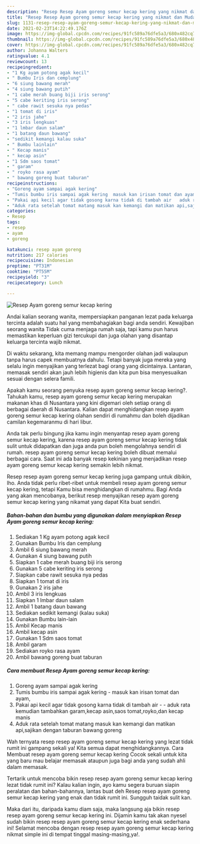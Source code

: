 ```yaml
---
description: "Resep Resep Ayam goreng semur kecap kering yang nikmat dan Mudah Dibuat"
title: "Resep Resep Ayam goreng semur kecap kering yang nikmat dan Mudah Dibuat"
slug: 1131-resep-resep-ayam-goreng-semur-kecap-kering-yang-nikmat-dan-mudah-dibuat
date: 2021-02-23T14:22:49.176Z
image: https://img-global.cpcdn.com/recipes/91fc589a76dfe5a3/680x482cq70/resep-ayam-goreng-semur-kecap-kering-foto-resep-utama.jpg
thumbnail: https://img-global.cpcdn.com/recipes/91fc589a76dfe5a3/680x482cq70/resep-ayam-goreng-semur-kecap-kering-foto-resep-utama.jpg
cover: https://img-global.cpcdn.com/recipes/91fc589a76dfe5a3/680x482cq70/resep-ayam-goreng-semur-kecap-kering-foto-resep-utama.jpg
author: Johanna Walters
ratingvalue: 4.1
reviewcount: 13
recipeingredient:
- "1 Kg ayam potong agak kecil"
- " Bumbu Iris dan cemplung"
- "6 siung bawang merah"
- "4 siung bawang putih"
- "1 cabe merah buang biji iris serong"
- "5 cabe keriting iris serong"
- " cabe rawit sesuka nya pedas"
- "1 tomat di iris"
- "2 iris jahe"
- "3 iris lengkuas"
- "1 lmbar daun salam"
- "1 batang daun bawang"
- "sedikit kemangi kalau suka"
- " Bumbu lainlain"
- " Kecap manis"
- " kecap asin"
- "1 Sdm saos tomat"
- " garam"
- " royko rasa ayam"
- " bawang goreng buat taburan"
recipeinstructions:
- "Goreng ayam sampai agak kering"
- "Tumis bumbu iris sampai agak kering  masuk kan irisan tomat dan ayam,"
- "Pakai api kecil agar tidak gosong karna tidak di tambah air   aduk rata kemudian tambahkan garam,kecap asin,saos tomat,royko,dan kecap manis"
- "Aduk rata setelah tomat matang masuk kan kemangi dan matikan api,sajikan dengan taburan bawang goreng"
categories:
- Resep
tags:
- resep
- ayam
- goreng

katakunci: resep ayam goreng 
nutrition: 217 calories
recipecuisine: Indonesian
preptime: "PT31M"
cooktime: "PT55M"
recipeyield: "3"
recipecategory: Lunch

---
```



![Resep Ayam goreng semur kecap kering](https://img-global.cpcdn.com/recipes/91fc589a76dfe5a3/680x482cq70/resep-ayam-goreng-semur-kecap-kering-foto-resep-utama.jpg)

Andai kalian seorang wanita, mempersiapkan panganan lezat pada keluarga tercinta adalah suatu hal yang membahagiakan bagi anda sendiri. Kewajiban seorang  wanita Tidak cuma menjaga rumah saja, tapi kamu pun harus memastikan keperluan gizi tercukupi dan juga olahan yang disantap keluarga tercinta wajib nikmat.

Di waktu  sekarang, kita memang mampu mengorder olahan jadi walaupun tanpa harus capek membuatnya dahulu. Tetapi banyak juga mereka yang selalu ingin menyajikan yang terlezat bagi orang yang dicintainya. Lantaran, memasak sendiri akan jauh lebih higienis dan kita pun bisa menyesuaikan sesuai dengan selera famili. 



Apakah kamu seorang penyuka resep ayam goreng semur kecap kering?. Tahukah kamu, resep ayam goreng semur kecap kering merupakan makanan khas di Nusantara yang kini digemari oleh setiap orang di berbagai daerah di Nusantara. Kalian dapat menghidangkan resep ayam goreng semur kecap kering olahan sendiri di rumahmu dan boleh dijadikan camilan kegemaranmu di hari libur.

Anda tak perlu bingung jika kamu ingin menyantap resep ayam goreng semur kecap kering, karena resep ayam goreng semur kecap kering tidak sulit untuk didapatkan dan juga anda pun boleh mengolahnya sendiri di rumah. resep ayam goreng semur kecap kering boleh dibuat memalui berbagai cara. Saat ini ada banyak resep kekinian yang menjadikan resep ayam goreng semur kecap kering semakin lebih nikmat.

Resep resep ayam goreng semur kecap kering juga gampang untuk dibikin, lho. Anda tidak perlu ribet-ribet untuk membeli resep ayam goreng semur kecap kering, tetapi Kamu bisa menghidangkan di rumahmu. Bagi Anda yang akan mencobanya, berikut resep menyajikan resep ayam goreng semur kecap kering yang nikamat yang dapat Kita buat sendiri.

<!--inarticleads1-->

##### Bahan-bahan dan bumbu yang digunakan dalam menyiapkan Resep Ayam goreng semur kecap kering:

1. Sediakan 1 Kg ayam potong agak kecil
1. Gunakan  Bumbu Iris dan cemplung
1. Ambil 6 siung bawang merah
1. Gunakan 4 siung bawang putih
1. Siapkan 1 cabe merah buang biji iris serong
1. Gunakan 5 cabe keriting iris serong
1. Siapkan  cabe rawit sesuka nya pedas
1. Siapkan 1 tomat di iris
1. Gunakan 2 iris jahe
1. Ambil 3 iris lengkuas
1. Siapkan 1 lmbar daun salam
1. Ambil 1 batang daun bawang
1. Sediakan sedikit kemangi (kalau suka)
1. Gunakan  Bumbu lain-lain
1. Ambil  Kecap manis
1. Ambil  kecap asin
1. Gunakan 1 Sdm saos tomat
1. Ambil  garam
1. Sediakan  royko rasa ayam
1. Ambil  bawang goreng buat taburan




<!--inarticleads2-->

##### Cara membuat Resep Ayam goreng semur kecap kering:

1. Goreng ayam sampai agak kering
1. Tumis bumbu iris sampai agak kering  - masuk kan irisan tomat dan ayam,
1. Pakai api kecil agar tidak gosong karna tidak di tambah air  -  - aduk rata kemudian tambahkan garam,kecap asin,saos tomat,royko,dan kecap manis
1. Aduk rata setelah tomat matang masuk kan kemangi dan matikan api,sajikan dengan taburan bawang goreng




Wah ternyata resep resep ayam goreng semur kecap kering yang lezat tidak rumit ini gampang sekali ya! Kita semua dapat menghidangkannya. Cara Membuat resep ayam goreng semur kecap kering Cocok sekali untuk kita yang baru mau belajar memasak ataupun juga bagi anda yang sudah ahli dalam memasak.

Tertarik untuk mencoba bikin resep resep ayam goreng semur kecap kering lezat tidak rumit ini? Kalau kalian ingin, ayo kamu segera buruan siapin peralatan dan bahan-bahannya, lantas buat deh Resep resep ayam goreng semur kecap kering yang enak dan tidak rumit ini. Sungguh taidak sulit kan. 

Maka dari itu, daripada kamu diam saja, maka langsung aja bikin resep resep ayam goreng semur kecap kering ini. Dijamin kamu tak akan nyesel sudah bikin resep resep ayam goreng semur kecap kering enak sederhana ini! Selamat mencoba dengan resep resep ayam goreng semur kecap kering nikmat simple ini di tempat tinggal masing-masing,ya!.

